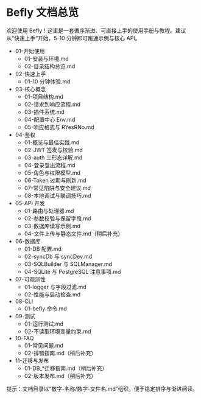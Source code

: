 # Befly 文档总览

欢迎使用 Befly！这里是一套循序渐进、可直接上手的使用手册与教程。建议从“快速上手”开始，5-10 分钟即可跑通示例与核心 API。

-   01-开始使用
    -   01-安装与环境.md
    -   02-目录结构总览.md
-   02-快速上手
    -   01-10 分钟体验.md
-   03-核心概念
    -   01-项目结构.md
    -   02-请求到响应流程.md
    -   03-插件系统.md
    -   04-配置中心 Env.md
    -   05-响应格式与 RYesRNo.md
-   04-鉴权
    -   01-概览与最佳实践.md
    -   02-JWT 签发与校验.md
    -   03-auth 三形态详解.md
    -   04-登录登出流程.md
    -   05-角色与权限模型.md
    -   06-Token 过期与刷新.md
    -   07-常见陷阱与安全建议.md
    -   08-本地调试与联调技巧.md
-   05-API 开发
    -   01-路由与处理器.md
    -   02-参数校验与保留字段.md
    -   03-数据库读写示例.md
    -   04-文件上传与静态文件.md（稍后补充）
-   06-数据库
    -   01-DB 配置.md
    -   02-syncDb 与 syncDev.md
    -   03-SQLBuilder 与 SQLManager.md
    -   04-SQLite 与 PostgreSQL 注意事项.md
-   07-可观测性
    -   01-logger 与字段过滤.md
    -   02-性能与启动检查.md
-   08-CLI
    -   01-befly 命令.md
-   09-测试
    -   01-运行测试.md
    -   02-不读取环境变量约束.md
-   10-FAQ
    -   01-常见问题.md
    -   02-排错指南.md（稍后补充）
-   11-迁移与发布
    -   01-DB\_\*迁移指南.md（稍后补充）
    -   02-版本发布.md（稍后补充）

提示：文档目录以“数字-名称/数字-文件名.md”组织，便于稳定排序与渐进阅读。
